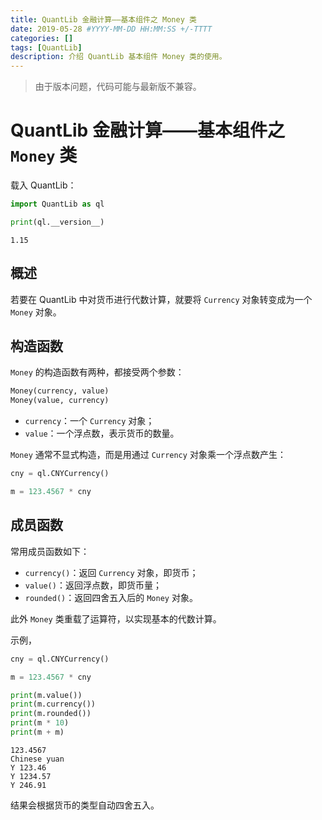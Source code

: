 ```yaml
---
title: QuantLib 金融计算——基本组件之 Money 类
date: 2019-05-28 #YYYY-MM-DD HH:MM:SS +/-TTTT
categories: []
tags: [QuantLib]
description: 介绍 QuantLib 基本组件 Money 类的使用。
---
```


> 由于版本问题，代码可能与最新版不兼容。

# QuantLib 金融计算——基本组件之 `Money` 类

载入 QuantLib：

```python
import QuantLib as ql

print(ql.__version__)
```

```
1.15
```

## 概述

若要在 QuantLib 中对货币进行代数计算，就要将 `Currency` 对象转变成为一个 `Money` 对象。

## 构造函数

`Money` 的构造函数有两种，都接受两个参数：

```python
Money(currency, value)
Money(value, currency)
```

* `currency`：一个 `Currency` 对象；
* `value`：一个浮点数，表示货币的数量。

`Money` 通常不显式构造，而是用通过 `Currency` 对象乘一个浮点数产生：

```python
cny = ql.CNYCurrency()

m = 123.4567 * cny
```

## 成员函数

常用成员函数如下：

* `currency()`：返回 `Currency` 对象，即货币；
* `value()`：返回浮点数，即货币量；
* `rounded()`：返回四舍五入后的 `Money` 对象。

此外 `Money` 类重载了运算符，以实现基本的代数计算。

示例，

```python
cny = ql.CNYCurrency()

m = 123.4567 * cny

print(m.value())
print(m.currency())
print(m.rounded())
print(m * 10)
print(m + m)
```

```
123.4567
Chinese yuan
Y 123.46
Y 1234.57
Y 246.91
```

结果会根据货币的类型自动四舍五入。
